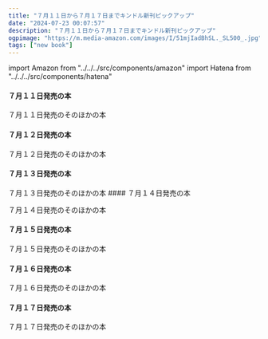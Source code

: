 ```yaml
---
title: "７月１１日から７月１７日までキンドル新刊ピックアップ"
date: "2024-07-23 00:07:57"
description: "７月１１日から７月１７日までキンドル新刊ピックアップ"
ogpimage: "https://m.media-amazon.com/images/I/51mjIadBhSL._SL500_.jpg"
tags: ["new book"]
---
```

import Amazon from "../../../src/components/amazon"
import Hatena from "../../../src/components/hatena"

#### ７月１１日発売の本


<Amazon asin="B0D8S6BXML" />
<Amazon asin="B0D5CRQ8SD" />
<Amazon asin="B0D93VCHD6" />
<Amazon asin="B0D7PT2TB3" />
<Amazon asin="B0D46PKXZN" />
<Amazon asin="B0D7PR7JFK" />
<Amazon asin="B0CZY4Z6B5" />
<Amazon asin="B0D95JCVDL" />
<Amazon asin="B0D97GYL9X" />

７月１１日発売のそのほかの本<Hatena src="https://kyukyunyorituryo.github.io/new_epub/html/20240711.html" title=""/>
#### ７月１２日発売の本

<Amazon asin="B0D8VPSMXH" />
<Amazon asin="B0CW169QVF" />
<Amazon asin="B0D8VR41ZW" />
<Amazon asin="B0D8VQGP6C" />
<Amazon asin="B0D8VRPKLT" />
<Amazon asin="B0D6FQTZY5" />
<Amazon asin="B0D8331G5V" />
<Amazon asin="B0D8VGQ3PL" />
<Amazon asin="B0D8VGQ3PL" />
<Amazon asin="B0CYWFX1CR" />
<Amazon asin="B0D4JR74ZQ" />

７月１２日発売のそのほかの本<Hatena src="https://kyukyunyorituryo.github.io/new_epub/html/20240712.html" title=""/>
#### ７月１３日発売の本

<Amazon asin="B0D5XXJCT2" />
<Amazon asin="B0D9B4M4BD" />
<Amazon asin="B0D7H2MF4F" />
７月１３日発売のそのほかの本<Hatena src="https://kyukyunyorituryo.github.io/new_epub/html/20240713.html" title=""/>
#### ７月１４日発売の本

<Amazon asin="B0D8VM7YK2" />
<Amazon asin="B0D83PHN5T" />
<Amazon asin="B0D83MWGZ7" />
<Amazon asin="B0D8PFD6SC" />
<Amazon asin="B0D49K94W1" />
<Amazon asin="B0D97RPZ31" />


７月１４日発売のそのほかの本<Hatena src="https://kyukyunyorituryo.github.io/new_epub/html/20240714.html" title=""/>
#### ７月１５日発売の本

<Amazon asin="B0CYQLXRQ2" />
<Amazon asin="B0D52T95ZJ" />
<Amazon asin="B0D2R63BZK" />
<Amazon asin="B0D52CZM21" />
<Amazon asin="B0D52Y49M1" />
<Amazon asin="B0D52N9L3R" />
<Amazon asin="B0D52QD4KN" />
<Amazon asin="B0D52JWP1J" />
<Amazon asin="B0D52P282P" />
<Amazon asin="B0D528MD5P" />
<Amazon asin="B0D9G5G81Q" />
<Amazon asin="B0D52CZM21" />
<Amazon asin="B0D52N9L3R" />

７月１５日発売のそのほかの本<Hatena src="https://kyukyunyorituryo.github.io/new_epub/html/20240715.html" title=""/>
#### ７月１６日発売の本

<Amazon asin="B0D78NXY7Z" />
<Amazon asin="B0D5Q2CXRR" />
<Amazon asin="B0D3Q4JGV3" />
<Amazon asin="B0D3Q3XZ9H" />
<Amazon asin="B0D3Q79VQQ" />
<Amazon asin="B0D3Q7BF6J" />
<Amazon asin="B0D3QJHM22" />
<Amazon asin="B0D3TQ1W1N" />
<Amazon asin="B0D95JZ39R" />
<Amazon asin="B0D3Q39PG9" />
<Amazon asin="B0D8VQB4BP" />
<Amazon asin="B0D95JZ39Q" />
<Amazon asin="B0CW19FLW6" />
<Amazon asin="B0D15FWH6K" />
<Amazon asin="B0CTHQXNJL" />
<Amazon asin="B0D8VN9ZFD" />
<Amazon asin="B0D93C5WP6" />


７月１６日発売のそのほかの本<Hatena src="https://kyukyunyorituryo.github.io/new_epub/html/20240716.html" title=""/>
#### ７月１７日発売の本

<Amazon asin="B0D91ZDDWN" />
<Amazon asin="B0D9231SRL" />
<Amazon asin="B0D92335P9" />
<Amazon asin="B0D89TQF9F" />
<Amazon asin="B0D8NHN2NM" />
<Amazon asin="B0D9B44K8C" />
<Amazon asin="B0D8S7P4MS" />
<Amazon asin="B0D8N3B68W" />
<Amazon asin="B0D8S9F1FZ" />
<Amazon asin="B0D8NN967R" />
<Amazon asin="B0D8NPY7K6" />
<Amazon asin="B0D8P1FP9R" />
<Amazon asin="B0D384W5TP" />
<Amazon asin="B0D8GKBT9Z" />
<Amazon asin="B0D63L6B92" />
<Amazon asin="B0D99ZV192" />
<Amazon asin="B0D9B3G8HD" />
<Amazon asin="B0D7M9G8HS" />
<Amazon asin="B0CZZFMT25" />
<Amazon asin="B0D7VHNJ6N" />


７月１７日発売のそのほかの本<Hatena src="https://kyukyunyorituryo.github.io/new_epub/html/20240717.html" title=""/>